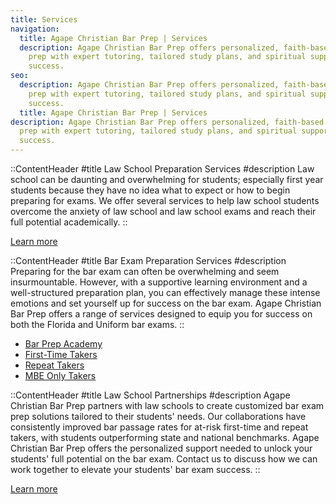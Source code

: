 ```yaml
---
title: Services
navigation:
  title: Agape Christian Bar Prep | Services
  description: Agape Christian Bar Prep offers personalized, faith-based bar exam
    prep with expert tutoring, tailored study plans, and spiritual support for
    success.
seo:
  description: Agape Christian Bar Prep offers personalized, faith-based bar exam
    prep with expert tutoring, tailored study plans, and spiritual support for
    success.
  title: Agape Christian Bar Prep | Services
description: Agape Christian Bar Prep offers personalized, faith-based bar exam
  prep with expert tutoring, tailored study plans, and spiritual support for
  success.
---
```

::ContentHeader
#title
Law School ‍Preparation Services
#description
Law school can be daunting and overwhelming for students; especially first year students because they have no idea what to expect or how to begin preparing for exams.  We offer several services to help law school students overcome the anxiety of law school and law school exams and reach their full potential academically.
::

[Learn more](/services/law-school-prep)

::ContentHeader
#title
Bar Exam Preparation Services
#description
Preparing for the bar exam can often be overwhelming and seem insurmountable. However, with a supportive learning environment and a well-structured preparation plan, you can effectively manage these intense emotions and set yourself up for success on the bar exam. Agape Christian Bar Prep offers a range of services designed to equip you for success on both the Florida and Uniform bar exams.
::

- [Bar Prep Academy](/services/bar-prep-academy)
- [First-Time Takers](/services/first-time-takers)
- [Repeat Takers](/services/repeat-takers)
- [MBE Only Takers](/services/mbe-only-takers)

::ContentHeader
#title
Law School Partnerships
#description
Agape Christian Bar Prep partners with law schools to create customized bar exam prep solutions tailored to their students' needs. Our collaborations have consistently improved bar passage rates for at-risk first-time and repeat takers, with students outperforming state and national benchmarks. Agape Christian Bar Prep offers the personalized support needed to unlock your students' full potential on the bar exam. Contact us to discuss how we can work together to elevate your students' bar exam success.
::

[Learn more](/services/law-school-partnerships)
